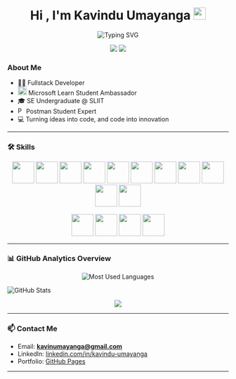 <h1 align="center">Hi , I'm Kavindu Umayanga <img src="https://raw.githubusercontent.com/MartinHeinz/MartinHeinz/master/wave.gif" width="28px"/></h1>

<p align="center">
  <img src="https://readme-typing-svg.demolab.com?font=Fira+Code&pause=1000&color=1ae0ff&center=true&vCenter=true&width=435&lines=I'm+a+Full-Stack+Developer" alt="Typing SVG" />
</p>

<p align="center">
  <img src="https://img.shields.io/github/followers/kavinduumayanga?label=Follow&style=social" />
  <img src="https://img.shields.io/github/stars/kavinduumayanga?style=social" />
</p>


### About Me

- 👨‍💻 Fullstack Developer
- <img src="https://miro.medium.com/v2/resize:fit:1400/format:webp/1*fMCdGCokXoh8CECCD7j9Og.png" alt="Beta MLSA Badge" width="20"/> Microsoft Learn Student Ambassador 
- 🎓 SE Undergraduate @ SLIIT  
- <img src="https://cdn.iconscout.com/icon/free/png-512/free-postman-logo-icon-download-in-svg-png-gif-file-formats--technology-social-media-company-brand-vol-5-pack-logos-icons-2945092.png?f=webp&w=512" alt="Postman Logo" width="15"/> Postman Student Expert   
- 💻 Turning ideas into code, and code into innovation


---

### 🛠️ Skills

<p align="center">
  <img src="https://cdn.jsdelivr.net/gh/devicons/devicon/icons/html5/html5-original.svg" width="50" height="50"/>
  <img src="https://cdn.jsdelivr.net/gh/devicons/devicon/icons/css3/css3-original.svg" width="50" height="50"/>
  <img src="https://cdn.jsdelivr.net/gh/devicons/devicon/icons/javascript/javascript-original.svg" width="50" height="50"/>
  <img src="https://cdn.jsdelivr.net/gh/devicons/devicon/icons/typescript/typescript-original.svg" width="50" height="50"/>
  <img src="https://cdn.jsdelivr.net/gh/devicons/devicon/icons/react/react-original.svg" width="50" height="50"/>
  <img src="https://cdn.jsdelivr.net/gh/devicons/devicon/icons/nodejs/nodejs-original.svg" width="50" height="50"/>
  <img src="https://cdn.jsdelivr.net/gh/devicons/devicon/icons/express/express-original.svg" width="50" height="50"/>
  <img src="https://cdn.jsdelivr.net/gh/devicons/devicon/icons/mongodb/mongodb-original.svg" width="50" height="50"/>
  <img src="https://cdn.jsdelivr.net/gh/devicons/devicon/icons/mysql/mysql-original.svg" width="50" height="50"/>
  <img src="https://cdn.jsdelivr.net/gh/devicons/devicon/icons/python/python-original.svg" width="50" height="50"/>
  <img src="https://cdn.jsdelivr.net/gh/devicons/devicon/icons/java/java-original.svg" width="50" height="50"/>
</p>
<p align="center">
  <img src="https://cdn.jsdelivr.net/gh/devicons/devicon/icons/git/git-original.svg" width="50" height="50"/>
  <img src="https://cdn.jsdelivr.net/gh/devicons/devicon/icons/github/github-original.svg" width="50" height="50"/>
  <img src="https://cdn.jsdelivr.net/gh/devicons/devicon/icons/bootstrap/bootstrap-original.svg" width="50" height="50"/>
  <img src="https://cdn.jsdelivr.net/gh/devicons/devicon/icons/figma/figma-original.svg" width="50" height="50"/>
</p>

---

### 📊 GitHub Analytics Overview

<p align="center">
  <!-- Most Used Languages -->
  <img src="https://github-profile-summary-cards.vercel.app/api/cards/repos-per-language?username=kavinduumayanga&theme=github_dark" alt="Most Used Languages" />
</p>
  
  <!-- GitHub Stats with A+ circle -->
  <img src="https://github-readme-stats.vercel.app/api?username=kavinduumayanga&show_icons=true&hide_title=true&hide_rank=false&include_all_commits=true&count_private=true&theme=github_dark&hide_border=true&custom_title=Kavindu%20Umayanga's%20GitHub%20Stats" alt="GitHub Stats" />
</p>


<p align="center">
  <!-- GitHub Streak (Orange Styled) -->
  <img src="https://streak-stats.demolab.com?user=kavinduumayanga&theme=highcontrast&hide_border=false&ring=ff8c00&fire=ff8c00&currStreakNum=ffffff&currStreakLabel=ff8c00&sideNums=ffffff&dates=cccccc" />
</p>

---

### 📫 Contact Me

- Email: **kavinumayanga@gmail.com**
- LinkedIn: [linkedin.com/in/kavindu-umayanga](https://linkedin.com/in/kavindu-umayanga)
- Portfolio: [GitHub Pages](https://kavinduumayanga.github.io)

---
